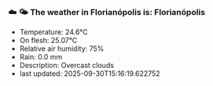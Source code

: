 ### ☁️ 🌤️  The weather in Florianópolis is: Florianópolis

- Temperature: 24.6°C
- On flesh: 25.07°C
- Relative air humidity: 75%
- Rain: 0.0 mm
- Description: Overcast clouds
- last updated: 2025-09-30T15:16:19.622752
